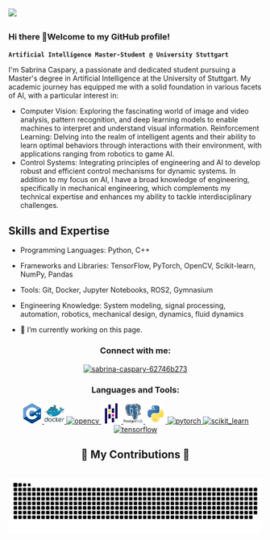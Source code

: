 
<h1 align="left">
    <img src="https://readme-typing-svg.herokuapp.com/?font=Righteous&size=50&center=false&vCenter=true&width=750&height=70&duration=4000&lines=Hi+There!+👋;+I'm+Sabrina+Caspary!;" />
</h1>

### Hi there 👋Welcome to my GitHub profile! 
**`Artificial Intelligence Master-Student @ University Stuttgart`** 

I'm Sabrina Caspary, a passionate and dedicated student pursuing a Master's degree in Artificial Intelligence at the University of Stuttgart. My academic journey has equipped me with a solid foundation in various facets of AI, with a particular interest in:

- Computer Vision: Exploring the fascinating world of image and video analysis, pattern recognition, and deep learning models to enable machines to interpret and understand visual information.
Reinforcement Learning: Delving into the realm of intelligent agents and their ability to learn optimal behaviors through interactions with their environment, with applications ranging from robotics to game AI.
- Control Systems: Integrating principles of engineering and AI to develop robust and efficient control mechanisms for dynamic systems.
In addition to my focus on AI, I have a broad knowledge of engineering, specifically in mechanical engineering, which complements my technical expertise and enhances my ability to tackle interdisciplinary challenges.

## Skills and Expertise
- Programming Languages: Python, C++
- Frameworks and Libraries: TensorFlow, PyTorch, OpenCV, Scikit-learn, NumPy, Pandas
- Tools: Git, Docker, Jupyter Notebooks, ROS2, Gymnasium
- Engineering Knowledge: System modeling, signal processing, automation, robotics, mechanical design, dynamics, fluid dynamics

- 🔭 I’m currently working on this page.

<h3 align="center">Connect with me:</h3>
<p align="center">
<a href="https://linkedin.com/in/sabrina-caspary-62746b273" target="blank"><img align="center" src="https://raw.githubusercontent.com/rahuldkjain/github-profile-readme-generator/master/src/images/icons/Social/linked-in-alt.svg" alt="sabrina-caspary-62746b273" height="30" width="40" /></a>
</p>

<h3 align="center">Languages and Tools:</h3>
<p align="center"> <a href="https://www.w3schools.com/cpp/" target="_blank" rel="noreferrer"> <img src="https://raw.githubusercontent.com/devicons/devicon/master/icons/cplusplus/cplusplus-original.svg" alt="cplusplus" width="40" height="40"/> </a> <a href="https://www.docker.com/" target="_blank" rel="noreferrer"> <img src="https://raw.githubusercontent.com/devicons/devicon/master/icons/docker/docker-original-wordmark.svg" alt="docker" width="40" height="40"/> </a> <a href="https://opencv.org/" target="_blank" rel="noreferrer"> <img src="https://www.vectorlogo.zone/logos/opencv/opencv-icon.svg" alt="opencv" width="40" height="40"/> </a> <a href="https://pandas.pydata.org/" target="_blank" rel="noreferrer"> <img src="https://raw.githubusercontent.com/devicons/devicon/2ae2a900d2f041da66e950e4d48052658d850630/icons/pandas/pandas-original.svg" alt="pandas" width="40" height="40"/> </a> <a href="https://www.postgresql.org" target="_blank" rel="noreferrer"> <img src="https://raw.githubusercontent.com/devicons/devicon/master/icons/postgresql/postgresql-original-wordmark.svg" alt="postgresql" width="40" height="40"/> </a> <a href="https://www.python.org" target="_blank" rel="noreferrer"> <img src="https://raw.githubusercontent.com/devicons/devicon/master/icons/python/python-original.svg" alt="python" width="40" height="40"/> </a> <a href="https://pytorch.org/" target="_blank" rel="noreferrer"> <img src="https://www.vectorlogo.zone/logos/pytorch/pytorch-icon.svg" alt="pytorch" width="40" height="40"/> </a> <a href="https://scikit-learn.org/" target="_blank" rel="noreferrer"> <img src="https://upload.wikimedia.org/wikipedia/commons/0/05/Scikit_learn_logo_small.svg" alt="scikit_learn" width="40" height="40"/> </a> <a href="https://www.tensorflow.org" target="_blank" rel="noreferrer"> <img src="https://www.vectorlogo.zone/logos/tensorflow/tensorflow-icon.svg" alt="tensorflow" width="40" height="40"/> </a> </p>



<div align="center">
  <h2>🐍 My Contributions 🐍</h2>
  <br>
  <img alt="snake eating my contributions" src="https://raw.githubusercontent.com/salesp07/salesp07/output/github-contribution-grid-snake.svg" />
  
  <br/><br/><br/>
</div>
